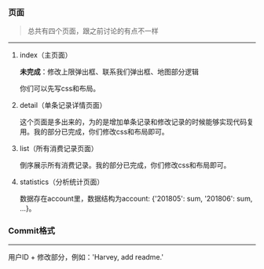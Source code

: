 ### 页面

> 总共有四个页面，跟之前讨论的有点不一样

___

1. index（主页面）

   **未完成**：修改上限弹出框、联系我们弹出框、地图部分逻辑

   你们可以先写css和布局。

2. detail（单条记录详情页面）

   这个页面是多出来的，为的是增加单条记录和修改记录的时候能够实现代码复用。我的部分已完成，你们修改css和布局即可。

3. list（所有消费记录页面）

   倒序展示所有消费记录。我的部分已完成，你们修改css和布局即可。 

4. statistics（分析统计页面）

   数据存在account里，数据结构为account: {'201805': sum, '201806': sum, ...}。

### Commit格式

---

用户ID + 修改部分，例如：'Harvey, add readme.'